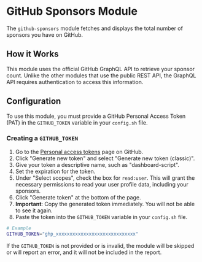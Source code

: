 # GitHub Sponsors Module

The `github-sponsors` module fetches and displays the total number of sponsors you have on GitHub.

## How it Works

This module uses the official GitHub GraphQL API to retrieve your sponsor count. Unlike the other modules that use the public REST API, the GraphQL API requires authentication to access this information.

## Configuration

To use this module, you must provide a GitHub Personal Access Token (PAT) in the `GITHUB_TOKEN` variable in your `config.sh` file.

### Creating a `GITHUB_TOKEN`

1.  Go to the [Personal access tokens](https://github.com/settings/tokens) page on GitHub.
2.  Click "Generate new token" and select "Generate new token (classic)".
3.  Give your token a descriptive name, such as "dashboard-script".
4.  Set the expiration for the token.
5.  Under "Select scopes", check the box for `read:user`. This will grant the necessary permissions to read your user profile data, including your sponsors.
6.  Click "Generate token" at the bottom of the page.
7.  **Important**: Copy the generated token immediately. You will not be able to see it again.
8.  Paste the token into the `GITHUB_TOKEN` variable in your `config.sh` file.

```bash
# Example
GITHUB_TOKEN="ghp_xxxxxxxxxxxxxxxxxxxxxxxxxxxxx"
```

If the `GITHUB_TOKEN` is not provided or is invalid, the module will be skipped or will report an error, and it will not be included in the report.
